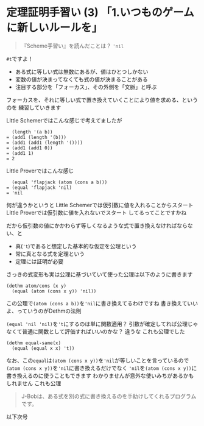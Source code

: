 # 定理証明手習い (3) 「1.いつものゲームに新しいルールを」

> 『Scheme手習い』を読んだことは？
> `'nil`

`#t`ですよ！

* ある式に等しい式は無数にあるが、値はひとつしかない
* 変数の値が決まってなくても式の値が決まることがある
* 注目する部分を「フォーカス」、その外側を「文脈」と呼ぶ

フォーカスを、それに等しい式で置き換えていくことにより値を求める、というのを
練習していきます

Little Schemerではこんな感じで考えてましたが

```
  (length '(a b))
= (add1 (length '(b)))
= (add1 (add1 (length '())))
= (add1 (add1 0))
= (add1 1)
= 2
```

Little Proverではこんな感じ

```
  (equal 'flapjack (atom (cons a b)))
= (equal 'flapjack 'nil)
= 'nil
```

何が違うかというと
Little Schemerでは仮引数に値を入れることからスタート
Little Proverでは仮引数に値を入れないでスタート
してるってことですかね

だから仮引数の値にかかわらず等しくなるような式で置き換えなければならない、と

* 真(`'t`)であると想定した基本的な仮定を公理という
* 常に真となる式を定理という
* 定理には証明が必要

さっきの式変形も実は公理に基づいていて使った公理は以下のように書きます

```
(dethm atom/cons (x y)
  (equal (atom (cons x y)) 'nil))
```

この公理で`(atom (cons a b))`を`'nil`に書き換えてるわけですね
書き換えていいよ、っていうのがDethmの法則

`(equal 'nil 'nil)`を`'t`にするのは単に関数適用？
引数が確定してれば公理じゃなくて普通に関数として評価すればいいのかな？
違うな
これも公理でした

```
(dethm equal-same(x)
  (equal (equal x x) 't))
```

なお、この`equal`は`(atom (cons x y))`を`'nil`が等しいことを言っているので
`(atom (cons x y))`を`'nil`に書き換えるだけでなく
`'nil`を`(atom (cons x y))`に書き換えるのに使うこともできます
わかりませんが意外な使いみちがあるかもしれません
これも公理

> J-Bobは、ある式を別の式に書き換えるのを手助けしてくれるプログラムです。

以下次号

